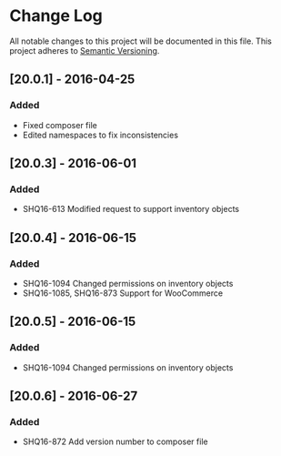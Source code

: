 # Change Log
All notable changes to this project will be documented in this file.
This project adheres to [Semantic Versioning](http://semver.org/).

## [20.0.1] - 2016-04-25
### Added
- Fixed composer file
- Edited namespaces to fix inconsistencies

## [20.0.3] - 2016-06-01
### Added
- SHQ16-613 Modified request to support inventory objects

## [20.0.4] - 2016-06-15
### Added
- SHQ16-1094 Changed permissions on inventory objects
- SHQ16-1085, SHQ16-873 Support for WooCommerce

## [20.0.5] - 2016-06-15
### Added
- SHQ16-1094 Changed permissions on inventory objects

## [20.0.6] - 2016-06-27
### Added
- SHQ16-872 Add version number to composer file